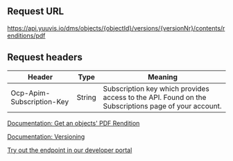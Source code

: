 ## Request URL

https://api.yuuvis.io/dms/objects/{objectId}/versions/{versionNr}/contents/renditions/pdf

## Request headers

| Header                    | Type   | Meaning                                                                                             |
|---------------------------|--------|-----------------------------------------------------------------------------------------------------|
| Ocp-Apim-Subscription-Key | String | Subscription key which provides access to the API. Found on the Subscriptions page of your account. |

[Documentation: Get an objects' PDF Rendition](https://github.com/yuuvis/Documentation/wiki/Rendition-requests)

[Documentation: Versioning](https://github.com/yuuvis/Documentation/wiki/Update-documents#versioning)

[Try out the endpoint in our developer portal](https://ateamk8s.azurewebsites.net/Apis/Endpoints/view-api)
